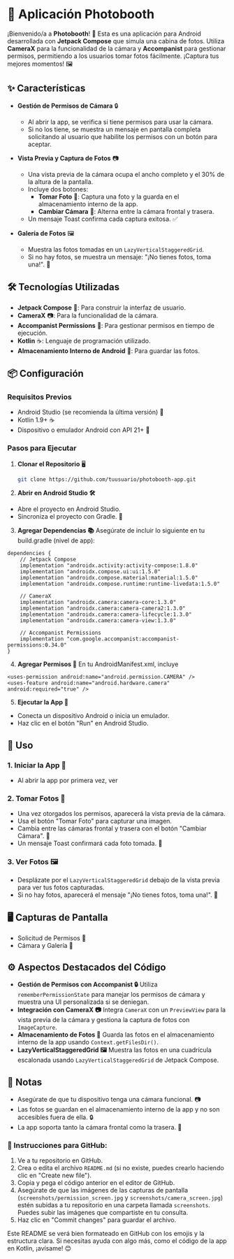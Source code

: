 # 📸 Aplicación Photobooth

¡Bienvenido/a a **Photobooth**! 🎉 Esta es una aplicación para Android desarrollada con **Jetpack Compose** que simula una cabina de fotos. Utiliza **CameraX** para la funcionalidad de la cámara y **Accompanist** para gestionar permisos, permitiendo a los usuarios tomar fotos fácilmente. ¡Captura tus mejores momentos! 🖼️

## ✨ Características

- **Gestión de Permisos de Cámara** 🔒  
  - Al abrir la app, se verifica si tiene permisos para usar la cámara.  
  - Si no los tiene, se muestra un mensaje en pantalla completa solicitando al usuario que habilite los permisos con un botón para aceptar.

- **Vista Previa y Captura de Fotos** 📷  
  - Una vista previa de la cámara ocupa el ancho completo y el 30% de la altura de la pantalla.  
  - Incluye dos botones:  
    - **Tomar Foto** 📸: Captura una foto y la guarda en el almacenamiento interno de la app.  
    - **Cambiar Cámara** 🔄: Alterna entre la cámara frontal y trasera.  
  - Un mensaje Toast confirma cada captura exitosa. ✅

- **Galería de Fotos** 🖼️  
  - Muestra las fotos tomadas en un `LazyVerticalStaggeredGrid`.  
  - Si no hay fotos, se muestra un mensaje: "¡No tienes fotos, toma una!". 🚫

## 🛠️ Tecnologías Utilizadas

- **Jetpack Compose** 🎨: Para construir la interfaz de usuario.  
- **CameraX** 📷: Para la funcionalidad de la cámara.  
- **Accompanist Permissions** 🔐: Para gestionar permisos en tiempo de ejecución.  
- **Kotlin** ☕: Lenguaje de programación utilizado.  
- **Almacenamiento Interno de Android** 💾: Para guardar las fotos.

## 📦 Configuración

### Requisitos Previos
- Android Studio (se recomienda la última versión) 🐬  
- Kotlin 1.9+ ☕  
- Dispositivo o emulador Android con API 21+ 📱  

### Pasos para Ejecutar
1. **Clonar el Repositorio** 🖥️  
   ```bash
   git clone https://github.com/tuusuario/photobooth-app.git
2. **Abrir en Android Studio 🛠️**
- Abre el proyecto en Android Studio.
- Sincroniza el proyecto con Gradle. 🔄

 3. **Agregar Dependencias 📚**
Asegúrate de incluir lo siguiente en tu build.gradle (nivel de app):
```plaintext
dependencies {
    // Jetpack Compose
    implementation "androidx.activity:activity-compose:1.8.0"
    implementation "androidx.compose.ui:ui:1.5.0"
    implementation "androidx.compose.material:material:1.5.0"
    implementation "androidx.compose.runtime:runtime-livedata:1.5.0"

    // CameraX
    implementation "androidx.camera:camera-core:1.3.0"
    implementation "androidx.camera:camera-camera2:1.3.0"
    implementation "androidx.camera:camera-lifecycle:1.3.0"
    implementation "androidx.camera:camera-view:1.3.0"

    // Accompanist Permissions
    implementation "com.google.accompanist:accompanist-permissions:0.34.0"
}
```
4. **Agregar Permisos 🔑**
En tu AndroidManifest.xml, incluye
```plaintext
<uses-permission android:name="android.permission.CAMERA" />
<uses-feature android:name="android.hardware.camera" android:required="true" />
```


5. **Ejecutar la App 🚀**
- Conecta un dispositivo Android o inicia un emulador.
- Haz clic en el botón "Run" en Android Studio.


## 📖 Uso
### 1. Iniciar la App 🚀
- Al abrir la app por primera vez, ver
### 2. Tomar Fotos 📸
- Una vez otorgados los permisos, aparecerá la vista previa de la cámara.
- Usa el botón "Tomar Foto" para capturar una imagen.
- Cambia entre las cámaras frontal y trasera con el botón "Cambiar Cámara". 🔄
- Un mensaje Toast confirmará cada foto tomada. 🔔
### 3. Ver Fotos 🖼️
- Desplázate por el `LazyVerticalStaggeredGrid` debajo de la vista previa para ver tus fotos capturadas.
- Si no hay fotos, aparecerá el mensaje "¡No tienes fotos, toma una!". 🚫
## 🖥️ Capturas de Pantalla
- Solicitud de Permisos 📜
- Cámara y Galería 📸
	
## ⚙️ Aspectos Destacados del Código
- **Gestión de Permisos con Accompanist 🔒**
Utiliza `rememberPermissionState` para manejar los permisos de cámara y muestra una UI personalizada si se deniegan.
- **Integración con CameraX 📷**
Integra `CameraX` con un `PreviewView` para la vista previa de la cámara y gestiona la captura de fotos con `ImageCapture`.
- **Almacenamiento de Fotos 💾**
Guarda las fotos en el almacenamiento interno de la app usando `Context.getFilesDir()`.
- **LazyVerticalStaggeredGrid 🖼️**
Muestra las fotos en una cuadrícula escalonada usando `LazyVerticalStaggeredGrid` de Jetpack Compose.
## 📝 Notas
- Asegúrate de que tu dispositivo tenga una cámara funcional. 📷
- Las fotos se guardan en el almacenamiento interno de la app y no son accesibles fuera de ella. 🔒
- La app soporta tanto la cámara frontal como la trasera. 🔄


### 📜 Instrucciones para GitHub:
1. Ve a tu repositorio en GitHub.
2. Crea o edita el archivo `README.md` (si no existe, puedes crearlo haciendo clic en "Create new file").
3. Copia y pega el código anterior en el editor de GitHub.
4. Asegúrate de que las imágenes de las capturas de pantalla (`screenshots/permission_screen.jpg` y `screenshots/camera_screen.jpg`) estén subidas a tu repositorio en una carpeta llamada `screenshots`. Puedes subir las imágenes que compartiste en tu consulta.
5. Haz clic en "Commit changes" para guardar el archivo.

Este README se verá bien formateado en GitHub con los emojis y la estructura clara. Si necesitas ayuda con algo más, como el código de la app en Kotlin, ¡avísame! 😊
